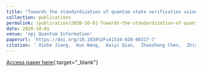 ```yaml
---
title: "Towards the standardization of quantum state verification using optimal strategies"
collection: publications
permalink: /publication/2020-10-01-Towards-the-standardization-of-quantum-state-verification-using-optimal-strategies
date: 2020-10-01
venue: 'npj Quantum Information'
paperurl: 'https://doi.org/10.1038%2Fs41534-020-00317-7'
citation: ' Xinhe Jiang,  Kun Wang,  Kaiyi Qian,  Zhaozhong Chen,  Zhiyu Chen,  Liangliang Lu,  Lijun Xia,  Fangmin Song,  Shining Zhu,  Xiaosong Ma, &quot;Towards the standardization of quantum state verification using optimal strategies.&quot; npj Quantum Information, 2020.'
---
```

[Access paper here](https://doi.org/10.1038%2Fs41534-020-00317-7){:target="_blank"}
